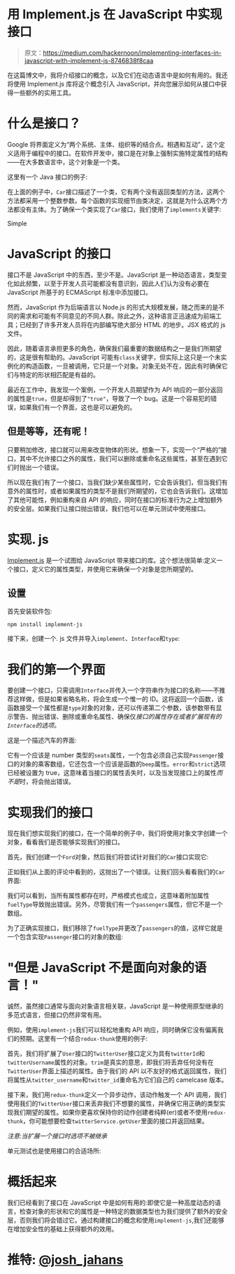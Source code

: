 # 用 Implement.js 在 JavaScript 中实现接口

> 原文：<https://medium.com/hackernoon/implementing-interfaces-in-javascript-with-implement-js-8746838f8caa>

在这篇博文中，我将介绍接口的概念，以及它们在动态语言中是如何有用的。我还将使用 Implement.js 库将这个概念引入 JavaScript，并向您展示如何从接口中获得一些额外的实用工具。

# 什么是接口？

Google 将界面定义为“两个系统、主体、组织等的结合点。相遇和互动”，这个定义适用于编程中的接口。在软件开发中，接口是在对象上强制实施特定属性的结构——在大多数语言中，这个对象是一个类。

这里有一个 Java 接口的例子:

在上面的例子中，`Car`接口描述了一个类，它有两个没有返回类型的方法，这两个方法都采用一个整数参数。每个函数的实现细节由类决定，这就是为什么这两个方法都没有主体。为了确保一个类实现了`Car`接口，我们使用了`implements`关键字:

Simple

# JavaScript 的接口

接口不是 JavaScript 中的东西，至少不是。JavaScript 是一种动态语言，类型变化如此频繁，以至于开发人员可能都没有意识到，因此人们认为没有必要在 JavaScript 所基于的 ECMAScript 标准中添加接口。

然而，JavaScript 作为后端语言以 Node.js 的形式大规模发展，随之而来的是不同的需求和可能有不同意见的不同人群。除此之外，这种语言正迅速成为前端工具；已经到了许多开发人员将在内部编写绝大部分 HTML 的地步。JSX 格式的 js 文件。

因此，随着语言承担更多的角色，确保我们最重要的数据结构之一是我们所期望的，这是很有帮助的。JavaScript 可能有`class`关键字，但实际上这只是一个未实例化的构造函数，一旦被调用，它只是一个对象。对象无处不在，因此有时确保它们与特定的形状相匹配是有益的。

最近在工作中，我发现一个案例，一个开发人员期望作为 API 响应的一部分返回的属性是`true`，但是却得到了`"true"`，导致了一个 bug。这是一个容易犯的错误，如果我们有一个界面，这也是可以避免的。

## 但是等等，还有呢！

只要稍加修改，接口就可以用来改变物体的形状。想象一下，实现一个“严格的”接口，其中不允许接口之外的属性，我们可以删除或重命名这些属性，甚至在遇到它们时抛出一个错误。

所以现在我们有了一个接口，当我们缺少某些属性时，它会告诉我们，但当我们有意外的属性时，或者如果属性的类型不是我们所期望的，它也会告诉我们。这增加了其他可能性，例如重构来自 API 的响应，同时在接口的标准行为之上增加额外的安全层。如果我们让接口抛出错误，我们也可以在单元测试中使用接口。

# 实现. js

[Implement.js](https://github.com/Jahans3/Implement.js) 是一个试图给 JavaScript 带来接口的库。这个想法很简单:定义一个接口，定义它的属性类型，并使用它来确保一个对象是您所期望的。

## 设置

首先安装软件包:

```
npm install implement-js
```

接下来，创建一个. js 文件并导入`implement`、`Interface`和`type`:

# 我们的第一个界面

要创建一个接口，只需调用`Interface`并传入一个字符串作为接口的名称——不推荐这样做，但是如果省略名称，将会生成一个惟一的 ID。这将返回一个函数，该函数接受一个属性都是`type`对象的对象，还可以传递第二个参数，该参数带有显示警告、抛出错误、删除或重命名属性、确保仅*接口的属性存在或者扩展现有的`Interface`的选项。*

这是一个描述汽车的界面:

它有一个应该是 number 类型的`seats`属性，一个包含必须自己实现`Passenger`接口的对象的乘客数组，它还包含一个应该是函数的`beep`属性。`error`和`strict`选项已经被设置为 true，这意味着当接口的属性丢失时，以及当发现接口上的属性*而不是*时，将会抛出错误。

# 实现我们的接口

现在我们想实现我们的接口，在一个简单的例子中，我们将使用对象文字创建一个对象，看看我们是否能够实现我们的接口。

首先，我们创建一个`Ford`对象，然后我们将尝试针对我们的`Car`接口实现它:

正如我们从上面的评论中看到的，这抛出了一个错误。让我们回头看看我们的`Car`界面:

我们可以看到，当所有属性都存在时，严格模式也成立，这意味着附加属性`fuelType`导致抛出错误。另外，尽管我们有一个`passengers`属性，但它不是一个数组。

为了正确实现接口，我们移除了`fuelType`并更改了`passengers`的值，这样它就是一个包含实现`Passenger`接口的对象的数组:

# "但是 JavaScript 不是面向对象的语言！"

诚然，虽然接口通常与面向对象语言相关联，JavaScript 是一种使用原型继承的多范式语言，但接口仍然非常有用。

例如，使用`implement-js`我们可以轻松地重构 API 响应，同时确保它没有偏离我们的预期。这里有一个结合`redux-thunk`使用的例子:

首先，我们将扩展了`User`接口的`TwitterUser`接口定义为具有`twitterId`和`twitterUsername`属性的对象。`trim`是真实的意思，即我们将丢弃任何没有在`TwitterUser`界面上描述的属性。由于我们的 API 以不友好的格式返回属性，我们将属性从`twitter_username`和`twitter_id`重命名为它们自己的 camelcase 版本。

接下来，我们用`redux-thunk`定义一个异步动作，该动作触发一个 API 调用，我们使用我们的`TwitterUser`接口来丢弃我们不想要的属性，并确保它用正确的类型实现我们期望的属性。如果你更喜欢保持你的动作创建者纯粹(er)或者不使用`redux-thunk`，你可能想要检查`twitterService.getUser`里面的接口并返回结果。

*注意:当扩展一个接口时选项不被继承*

单元测试也是使用接口的合适场所:

# 概括起来

我们已经看到了接口在 JavaScript 中是如何有用的:即使它是一种高度动态的语言，检查对象的形状和它的属性是一种特定的数据类型也为我们提供了额外的安全层，否则我们将会错过它。通过构建接口的概念和使用`implement-js`,我们还能够在增加安全性的基础上获得额外的效用。

# 推特: [@josh_jahans](https://twitter.com/josh_jahans)